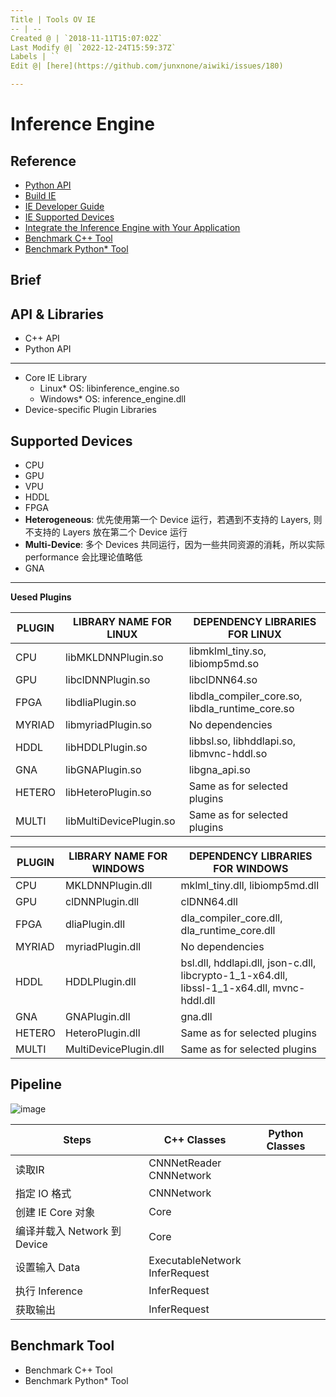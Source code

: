 ```yaml
---
Title | Tools OV IE
-- | --
Created @ | `2018-11-11T15:07:02Z`
Last Modify @| `2022-12-24T15:59:37Z`
Labels | ``
Edit @| [here](https://github.com/junxnone/aiwiki/issues/180)

---
```

# Inference Engine
## Reference

- [Python API](https://docs.openvinotoolkit.org/2019_R3/ie_python_api.html)
- [Build IE](https://github.com/opencv/dldt/tree/2019/inference-engine)
- [IE Developer Guide](https://docs.openvinotoolkit.org/latest/_docs_IE_DG_Deep_Learning_Inference_Engine_DevGuide.html)
- [IE Supported Devices](https://docs.openvinotoolkit.org/latest/_docs_IE_DG_supported_plugins_Supported_Devices.html)
- [Integrate the Inference Engine with Your Application](https://docs.openvinotoolkit.org/latest/_docs_IE_DG_Integrate_with_customer_application_new_API.html)
- [Benchmark C++ Tool](https://docs.openvinotoolkit.org/latest/_inference_engine_samples_benchmark_app_README.html)
- [Benchmark Python* Tool](https://docs.openvinotoolkit.org/latest/_inference_engine_tools_benchmark_tool_README.html)



##  Brief

## API & Libraries

- C++ API
- Python API

---
- Core IE Library  
  - Linux* OS: libinference_engine.so
  - Windows* OS: inference_engine.dll
- Device-specific Plugin Libraries

## Supported Devices
- CPU
- GPU
- VPU
- HDDL
- FPGA
- **Heterogeneous**: 优先使用第一个 Device 运行，若遇到不支持的 Layers, 则不支持的 Layers 放在第二个 Device 运行
- **Multi-Device**: 多个 Devices 共同运行，因为一些共同资源的消耗，所以实际 performance 会比理论值略低
- GNA


---
**Uesed Plugins**

PLUGIN | LIBRARY NAME FOR LINUX | DEPENDENCY LIBRARIES FOR LINUX
-- | -- | --
CPU | libMKLDNNPlugin.so | libmklml_tiny.so, libiomp5md.so
GPU | libclDNNPlugin.so | libclDNN64.so
FPGA | libdliaPlugin.so | libdla_compiler_core.so, libdla_runtime_core.so
MYRIAD | libmyriadPlugin.so | No dependencies
HDDL | libHDDLPlugin.so | libbsl.so, libhddlapi.so, libmvnc-hddl.so
GNA | libGNAPlugin.so | libgna_api.so
HETERO | libHeteroPlugin.so | Same as for selected plugins
MULTI | libMultiDevicePlugin.so | Same as for selected plugins


PLUGIN | LIBRARY NAME FOR WINDOWS | DEPENDENCY LIBRARIES FOR WINDOWS
-- | -- | --
CPU | MKLDNNPlugin.dll | mklml_tiny.dll, libiomp5md.dll
GPU | clDNNPlugin.dll | clDNN64.dll
FPGA | dliaPlugin.dll | dla_compiler_core.dll, dla_runtime_core.dll
MYRIAD | myriadPlugin.dll | No dependencies
HDDL | HDDLPlugin.dll | bsl.dll, hddlapi.dll, json-c.dll, libcrypto-1_1-x64.dll, libssl-1_1-x64.dll, mvnc-hddl.dll
GNA | GNAPlugin.dll | gna.dll
HETERO | HeteroPlugin.dll | Same as for selected plugins
MULTI | MultiDevicePlugin.dll | Same as for selected plugins

## Pipeline

![image](https://user-images.githubusercontent.com/2216970/71225630-1fea7a80-2314-11ea-9cd5-4f1f7af04579.png)


Steps | C++ Classes | Python Classes
-- | -- | --
读取IR | CNNNetReader<br>CNNNetwork | 
指定 IO 格式 | CNNNetwork | 
创建 IE Core 对象 | Core |
编译并载入 Network 到 Device | Core |
设置输入 Data | ExecutableNetwork<br>InferRequest |
执行 Inference | InferRequest |
获取输出 | InferRequest |



## Benchmark Tool
- Benchmark C++ Tool
- Benchmark Python* Tool
